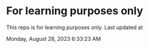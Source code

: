 # For learning purposes only
This repo is for learning purposes only.
Last updated at

Monday, August 28, 2023 6:33:23 AM

